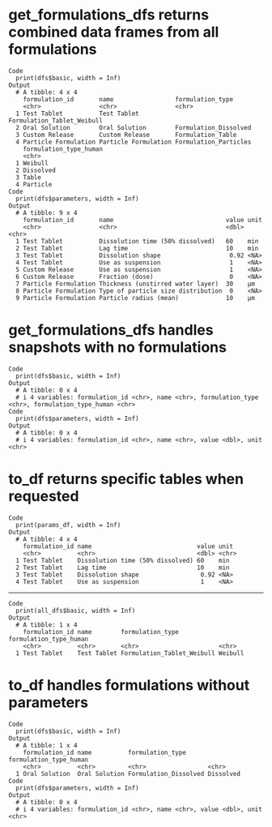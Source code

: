 # get_formulations_dfs returns combined data frames from all formulations

    Code
      print(dfs$basic, width = Inf)
    Output
      # A tibble: 4 x 4
        formulation_id       name                 formulation_type          
        <chr>                <chr>                <chr>                     
      1 Test Tablet          Test Tablet          Formulation_Tablet_Weibull
      2 Oral Solution        Oral Solution        Formulation_Dissolved     
      3 Custom Release       Custom Release       Formulation_Table         
      4 Particle Formulation Particle Formulation Formulation_Particles     
        formulation_type_human
        <chr>                 
      1 Weibull               
      2 Dissolved             
      3 Table                 
      4 Particle              
    Code
      print(dfs$parameters, width = Inf)
    Output
      # A tibble: 9 x 4
        formulation_id       name                               value unit 
        <chr>                <chr>                              <dbl> <chr>
      1 Test Tablet          Dissolution time (50% dissolved)   60    min  
      2 Test Tablet          Lag time                           10    min  
      3 Test Tablet          Dissolution shape                   0.92 <NA> 
      4 Test Tablet          Use as suspension                   1    <NA> 
      5 Custom Release       Use as suspension                   1    <NA> 
      6 Custom Release       Fraction (dose)                     0    <NA> 
      7 Particle Formulation Thickness (unstirred water layer)  30    µm   
      8 Particle Formulation Type of particle size distribution  0    <NA> 
      9 Particle Formulation Particle radius (mean)             10    µm   

# get_formulations_dfs handles snapshots with no formulations

    Code
      print(dfs$basic, width = Inf)
    Output
      # A tibble: 0 x 4
      # i 4 variables: formulation_id <chr>, name <chr>, formulation_type <chr>, formulation_type_human <chr>
    Code
      print(dfs$parameters, width = Inf)
    Output
      # A tibble: 0 x 4
      # i 4 variables: formulation_id <chr>, name <chr>, value <dbl>, unit <chr>

# to_df returns specific tables when requested

    Code
      print(params_df, width = Inf)
    Output
      # A tibble: 4 x 4
        formulation_id name                             value unit 
        <chr>          <chr>                            <dbl> <chr>
      1 Test Tablet    Dissolution time (50% dissolved) 60    min  
      2 Test Tablet    Lag time                         10    min  
      3 Test Tablet    Dissolution shape                 0.92 <NA> 
      4 Test Tablet    Use as suspension                 1    <NA> 

---

    Code
      print(all_dfs$basic, width = Inf)
    Output
      # A tibble: 1 x 4
        formulation_id name        formulation_type           formulation_type_human
        <chr>          <chr>       <chr>                      <chr>                 
      1 Test Tablet    Test Tablet Formulation_Tablet_Weibull Weibull               

# to_df handles formulations without parameters

    Code
      print(dfs$basic, width = Inf)
    Output
      # A tibble: 1 x 4
        formulation_id name          formulation_type      formulation_type_human
        <chr>          <chr>         <chr>                 <chr>                 
      1 Oral Solution  Oral Solution Formulation_Dissolved Dissolved             
    Code
      print(dfs$parameters, width = Inf)
    Output
      # A tibble: 0 x 4
      # i 4 variables: formulation_id <chr>, name <chr>, value <dbl>, unit <chr>

